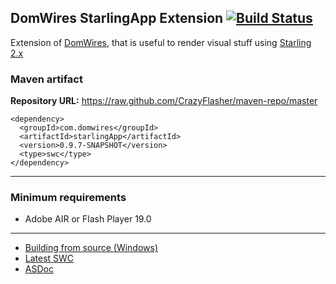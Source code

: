 ## DomWires StarlingApp Extension [![Build Status](https://travis-ci.org/CrazyFlasher/domwires-ext-starlingApp-as3.svg?branch=master)](https://travis-ci.org/CrazyFlasher/domwires-ext-starlingApp-as3)
Extension of [DomWires](https://github.com/CrazyFlasher/domwires-as3), that is useful to render visual stuff using [Starling 2.x](https://github.com/Gamua/Starling-Framework)

### Maven artifact
**Repository URL:** https://raw.github.com/CrazyFlasher/maven-repo/master
```
<dependency>
  <groupId>com.domwires</groupId>
  <artifactId>starlingApp</artifactId>
  <version>0.9.7-SNAPSHOT</version>
  <type>swc</type>
</dependency>
```

***

### Minimum requirements
* Adobe AIR or Flash Player 19.0

***
- [Building from source (Windows)](https://github.com/CrazyFlasher/domwires-ext-starlingApp-as3/wiki/Building-(Windows))
- [Latest SWC](http://188.166.108.195/projects/domwires/starlingApp/dw-starlingApp.swc)
- [ASDoc](http://188.166.108.195/projects/domwires/starlingApp/doc)
